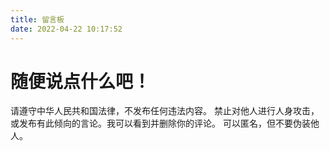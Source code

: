 ```yaml
---
title: 留言板
date: 2022-04-22 10:17:52
---
```


# 随便说点什么吧！
请遵守中华人民共和国法律，不发布任何违法内容。
禁止对他人进行人身攻击，或发布有此倾向的言论。我可以看到并删除你的评论。
可以匿名，但不要伪装他人。